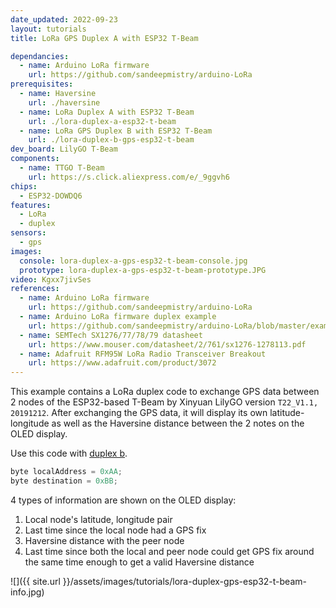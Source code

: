 ```yaml
---
date_updated: 2022-09-23
layout: tutorials
title: LoRa GPS Duplex A with ESP32 T-Beam

dependancies:
  - name: Arduino LoRa firmware
    url: https://github.com/sandeepmistry/arduino-LoRa
prerequisites:
  - name: Haversine
    url: ./haversine
  - name: LoRa Duplex A with ESP32 T-Beam
    url: ./lora-duplex-a-esp32-t-beam
  - name: LoRa GPS Duplex B with ESP32 T-Beam
    url: ./lora-duplex-b-gps-esp32-t-beam
dev_board: LilyGO T-Beam
components:
  - name: TTGO T-Beam
    url: https://s.click.aliexpress.com/e/_9ggvh6
chips:
  - ESP32-DOWDQ6
features:
  - LoRa
  - duplex
sensors:
  - gps
images:
  console: lora-duplex-a-gps-esp32-t-beam-console.jpg
  prototype: lora-duplex-a-gps-esp32-t-beam-prototype.JPG
video: Kgxx7jivSes
references:
  - name: Arduino LoRa firmware
    url: https://github.com/sandeepmistry/arduino-LoRa
  - name: Arduino LoRa firmware duplex example
    url: https://github.com/sandeepmistry/arduino-LoRa/blob/master/examples/LoRaDuplex/LoRaDuplex.ino
  - name: SEMTech SX1276/77/78/79 datasheet
    url: https://www.mouser.com/datasheet/2/761/sx1276-1278113.pdf
  - name: Adafruit RFM95W LoRa Radio Transceiver Breakout
    url: https://www.adafruit.com/product/3072
---
```


This example contains a LoRa duplex code to exchange GPS data between 2 nodes of the ESP32-based T-Beam by Xinyuan LilyGO version `T22_V1.1, 20191212`. After exchanging the GPS data, it will display its own latitude-longitude as well as the Haversine distance between the 2 notes on the OLED display.

Use this code with [duplex b](lora-duplex-b-gps-esp32-t-beam).

```c
byte localAddress = 0xAA;
byte destination = 0xBB;
```

4 types of information are shown on the OLED display:

1. Local node's latitude, longitude pair
1. Last time since the local node had a GPS fix
1. Haversine distance with the peer node
1. Last time since both the local and peer node could get GPS fix around the same time enough to get a valid Haversine distance

![]({{ site.url }}/assets/images/tutorials/lora-duplex-gps-esp32-t-beam-info.jpg)

